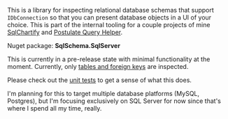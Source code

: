 This is a library for inspecting relational database schemas that support `IDbConnection` so that you can present database objects in a UI of your choice. This is part of the internal tooling for a couple projects of mine [SqlChartify](https://sqlchartify.azurewebsites.net/) and [Postulate Query Helper](https://github.com/adamosoftware/Postulate.Zinger).

Nuget package: **SqlSchema.SqlServer**

This is currently in a pre-release state with minimal functionality at the moment. Currently, only [tables and foreign keys](https://github.com/adamosoftware/SqlSchema/blob/master/SqlSchema.SqlServer/SqlServerAnalyzer.cs#L12) are inspected.

Please check out the [unit tests](https://github.com/adamosoftware/SqlSchema/blob/master/Testing/SqlServer.cs) to get a sense of what this does.

I'm planning for this to target multiple database platforms (MySQL, Postgres), but I'm focusing exclusively on SQL Server for now since that's where I spend all my time, really.
